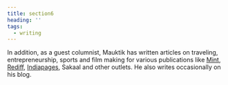 ```yaml
---
title: section6
heading: ''
tags:
  - writing
---
```

In addition, as a guest columnist, Mauktik has written articles on traveling, entrepreneurship, sports and film making for various publications like [Mint](https://www.livemint.com/Sundayapp/e6QXZ1rhcqNOyeD4uJe9MJ/An-irrational-neuroscientist.html), [Rediff](https://realtime.rediff.com/news/mauktik-Kulkarni?service=site-search), [Indiapages](https://www.indiapages.in/mystory-mauktik-kulkarni-7794.html), Sakaal and other outlets. He also writes occasionally on his blog.
